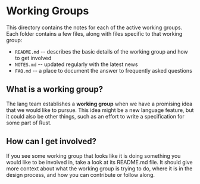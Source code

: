 # Working Groups

This directory contains the notes for each of the active working
groups. Each folder contains a few files, along with files specific to
that working group:

- `README.md` -- describes the basic details of the working group and how to get involved
- `NOTES.md` -- updated regularly with the latest news
- `FAQ.md` -- a place to document the answer to frequently asked questions

## What is a working group?

The lang team establishes a **working group** when we have a promising
idea that we would like to pursue. This idea might be a new language
feature, but it could also be other things, such as an effort to write
a specification for some part of Rust.

## How can I get involved?

If you see some working group that looks like it is doing something
you would like to be involved in, take a look at its README.md
file. It should give more context about what the working group is
trying to do, where it is in the design process, and how you can
contribute or follow along.



